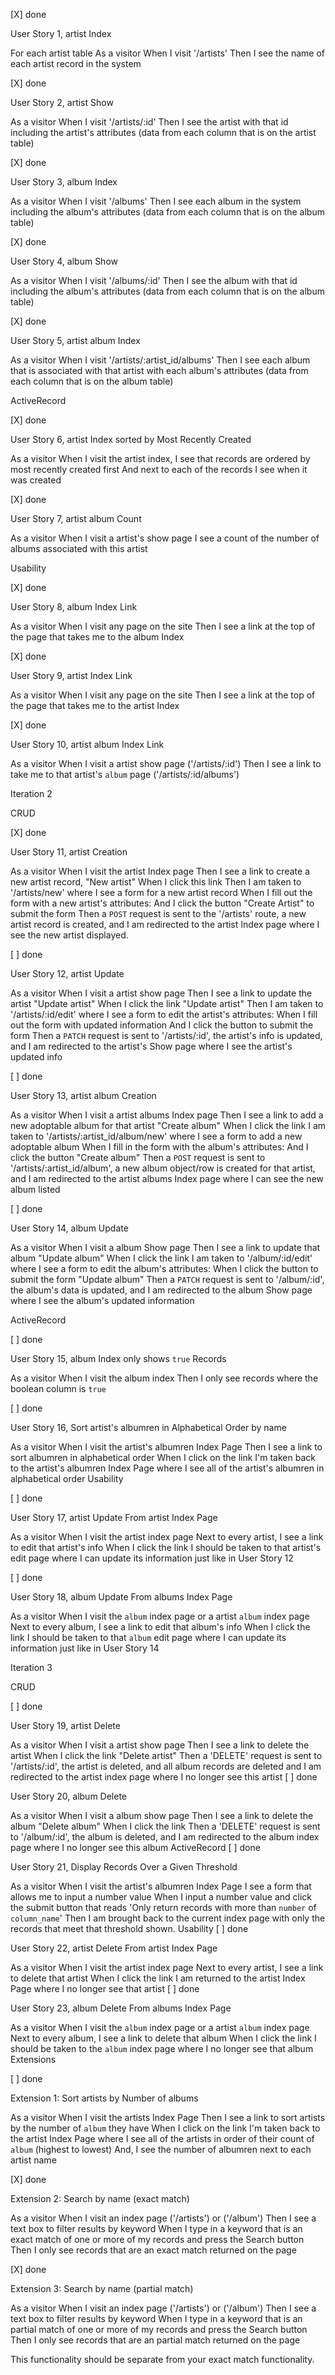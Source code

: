 [X] done

User Story 1, artist Index 

For each artist table
As a visitor
When I visit '/artists'
Then I see the name of each artist record in the system

[X] done

User Story 2, artist Show 

As a visitor
When I visit '/artists/:id'
Then I see the artist with that id including the artist's attributes
(data from each column that is on the artist table)

[X] done

User Story 3, album Index 

As a visitor
When I visit '/albums'
Then I see each album in the system including the album's attributes
(data from each column that is on the album table)

[X] done

User Story 4, album Show 

As a visitor
When I visit '/albums/:id'
Then I see the album with that id including the album's attributes
(data from each column that is on the album table)

[X] done

User Story 5, artist album Index 

As a visitor
When I visit '/artists/:artist_id/albums'
Then I see each album that is associated with that artist with each album's attributes
(data from each column that is on the album table)

ActiveRecord

[X] done

User Story 6, artist Index sorted by Most Recently Created 

As a visitor
When I visit the artist index,
I see that records are ordered by most recently created first
And next to each of the records I see when it was created

[X] done

User Story 7, artist album Count

As a visitor
When I visit a artist's show page
I see a count of the number of albums associated with this artist

Usability

[X] done

User Story 8, album Index Link

As a visitor
When I visit any page on the site
Then I see a link at the top of the page that takes me to the album Index

[X] done

User Story 9, artist Index Link

As a visitor
When I visit any page on the site
Then I see a link at the top of the page that takes me to the artist Index

[X] done

User Story 10, artist album Index Link

As a visitor
When I visit a artist show page ('/artists/:id')
Then I see a link to take me to that artist's `album` page ('/artists/:id/albums')

Iteration 2

CRUD

[X] done

User Story 11, artist Creation 

As a visitor
When I visit the artist Index page
Then I see a link to create a new artist record, "New artist"
When I click this link
Then I am taken to '/artists/new' where I  see a form for a new artist record
When I fill out the form with a new artist's attributes:
And I click the button "Create Artist" to submit the form
Then a `POST` request is sent to the '/artists' route,
a new artist record is created,
and I am redirected to the artist Index page where I see the new artist displayed.

[ ] done

User Story 12, artist Update 

As a visitor
When I visit a artist show page
Then I see a link to update the artist "Update artist"
When I click the link "Update artist"
Then I am taken to '/artists/:id/edit' where I  see a form to edit the artist's attributes:
When I fill out the form with updated information
And I click the button to submit the form
Then a `PATCH` request is sent to '/artists/:id',
the artist's info is updated,
and I am redirected to the artist's Show page where I see the artist's updated info

[ ] done

User Story 13, artist album Creation 

As a visitor
When I visit a artist albums Index page
Then I see a link to add a new adoptable album for that artist "Create album"
When I click the link
I am taken to '/artists/:artist_id/album/new' where I see a form to add a new adoptable album
When I fill in the form with the album's attributes:
And I click the button "Create album"
Then a `POST` request is sent to '/artists/:artist_id/album',
a new album object/row is created for that artist,
and I am redirected to the artist albums Index page where I can see the new album listed

[ ] done

User Story 14, album Update 

As a visitor
When I visit a album Show page
Then I see a link to update that album "Update album"
When I click the link
I am taken to '/album/:id/edit' where I see a form to edit the album's attributes:
When I click the button to submit the form "Update album"
Then a `PATCH` request is sent to '/album/:id',
the album's data is updated,
and I am redirected to the album Show page where I see the album's updated information

ActiveRecord

[ ] done

User Story 15, album Index only shows `true` Records 

As a visitor
When I visit the album index
Then I only see records where the boolean column is `true`

[ ] done

User Story 16, Sort artist's albumren in Alphabetical Order by name 

As a visitor
When I visit the artist's albumren Index Page
Then I see a link to sort albumren in alphabetical order
When I click on the link
I'm taken back to the artist's albumren Index Page where I see all of the artist's albumren in alphabetical order
Usability

[ ] done

User Story 17, artist Update From artist Index Page 

As a visitor
When I visit the artist index page
Next to every artist, I see a link to edit that artist's info
When I click the link
I should be taken to that artist's edit page where I can update its information just like in User Story 12

[ ] done

User Story 18, album Update From albums Index Page 

As a visitor
When I visit the `album` index page or a artist `album` index page
Next to every album, I see a link to edit that album's info
When I click the link
I should be taken to that `album` edit page where I can update its information just like in User Story 14

Iteration 3

CRUD

[ ] done

User Story 19, artist Delete 

As a visitor
When I visit a artist show page
Then I see a link to delete the artist
When I click the link "Delete artist"
Then a 'DELETE' request is sent to '/artists/:id',
the artist is deleted, and all album records are deleted
and I am redirected to the artist index page where I no longer see this artist
[ ] done

User Story 20, album Delete 

As a visitor
When I visit a album show page
Then I see a link to delete the album "Delete album"
When I click the link
Then a 'DELETE' request is sent to '/album/:id',
the album is deleted,
and I am redirected to the album index page where I no longer see this album
ActiveRecord
[ ] done

User Story 21, Display Records Over a Given Threshold 

As a visitor
When I visit the artist's albumren Index Page
I see a form that allows me to input a number value
When I input a number value and click the submit button that reads 'Only return records with more than `number` of `column_name`'
Then I am brought back to the current index page with only the records that meet that threshold shown.
Usability
[ ] done

User Story 22, artist Delete From artist Index Page 

As a visitor
When I visit the artist index page
Next to every artist, I see a link to delete that artist
When I click the link
I am returned to the artist Index Page where I no longer see that artist
[ ] done

User Story 23, album Delete From albums Index Page 

As a visitor
When I visit the `album` index page or a artist `album` index page
Next to every album, I see a link to delete that album
When I click the link
I should be taken to the `album` index page where I no longer see that album
Extensions

[ ] done

Extension 1: Sort artists by Number of albums 

As a visitor
When I visit the artists Index Page
Then I see a link to sort artists by the number of `album` they have
When I click on the link
I'm taken back to the artist Index Page where I see all of the artists in order of their count of `album` (highest to lowest) And, I see the number of albumren next to each artist name

[X] done

Extension 2: Search by name (exact match)

As a visitor
When I visit an index page ('/artists') or ('/album')
Then I see a text box to filter results by keyword
When I type in a keyword that is an exact match of one or more of my records and press the Search button
Then I only see records that are an exact match returned on the page

[X] done

Extension 3: Search by name (partial match)

As a visitor
When I visit an index page ('/artists') or ('/album')
Then I see a text box to filter results by keyword
When I type in a keyword that is an partial match of one or more of my records and press the Search button
Then I only see records that are an partial match returned on the page

This functionality should be separate from your exact match functionality.